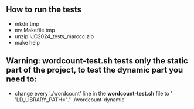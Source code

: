 ## How to run the tests
- mkdir tmp
- mv Makefile tmp
- unzip IJC2024_tests_marocc.zip
- make help

## Warning: wordcount-test.sh tests only the static part of the project, to test the dynamic part you need to:
  - change every './wordcount' line in the **wordcount-test.sh** file to ' 'LD_LIBRARY_PATH="." ./wordcount-dynamic'
